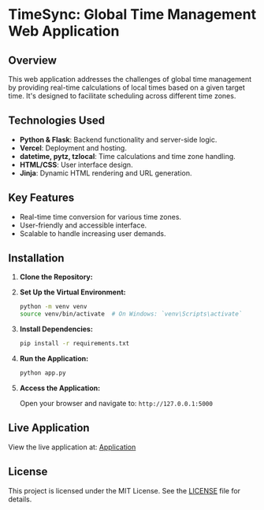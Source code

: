 # TimeSync: Global Time Management Web Application

## Overview

This web application addresses the challenges of global time management by providing real-time calculations of local times based on a given target time. It's designed to facilitate scheduling across different time zones.

## Technologies Used

- **Python & Flask**: Backend functionality and server-side logic.
- **Vercel**: Deployment and hosting.
- **datetime, pytz, tzlocal**: Time calculations and time zone handling.
- **HTML/CSS**: User interface design.
- **Jinja**: Dynamic HTML rendering and URL generation.

## Key Features

- Real-time time conversion for various time zones.
- User-friendly and accessible interface.
- Scalable to handle increasing user demands.

## Installation

1. **Clone the Repository:**


2. **Set Up the Virtual Environment:**

    ```bash
    python -m venv venv
    source venv/bin/activate  # On Windows: `venv\Scripts\activate`
    ```

3. **Install Dependencies:**

    ```bash
    pip install -r requirements.txt
    ```

4. **Run the Application:**

    ```bash
    python app.py
    ```

5. **Access the Application:**

    Open your browser and navigate to: `http://127.0.0.1:5000`

## Live Application

View the live application at: [Application](https://deadlinedash.vercel.app/)


## License

This project is licensed under the MIT License. See the [LICENSE](LICENSE) file for details.



